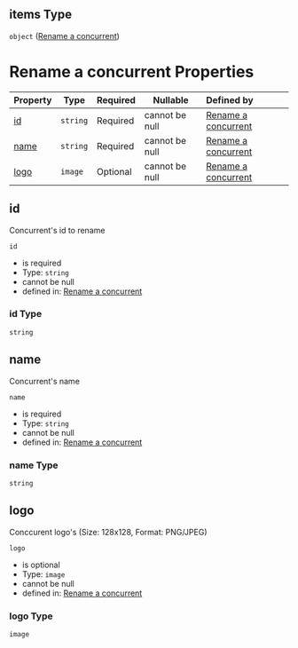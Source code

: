 ## items Type

`object` ([Rename a concurrent](generic-properties-root-addrename-competitors-properties-rename-competitor-rename-a-concurrent.md))

# Rename a concurrent Properties

| Property      | Type     | Required | Nullable       | Defined by                                                                                            |
| :------------ | -------- | -------- | -------------- | :---------------------------------------------------------------------------------------------------- |
| [id](#id)     | `string` | Required | cannot be null | [Rename a concurrent](rename-concurrent-properties-id.md "rename-concurrent.json#/properties/id")     |
| [name](#name) | `string` | Required | cannot be null | [Rename a concurrent](rename-concurrent-properties-name.md "rename-concurrent.json#/properties/name") |
| [logo](#logo) | `image`  | Optional | cannot be null | [Rename a concurrent](rename-concurrent-properties-logo.md "rename-concurrent.json#/properties/logo") |

## id

Concurrent's id to rename


`id`

-   is required
-   Type: `string`
-   cannot be null
-   defined in: [Rename a concurrent](rename-concurrent-properties-id.md "rename-concurrent.json#/properties/id")

### id Type

`string`

## name

Concurrent's name


`name`

-   is required
-   Type: `string`
-   cannot be null
-   defined in: [Rename a concurrent](rename-concurrent-properties-name.md "rename-concurrent.json#/properties/name")

### name Type

`string`

## logo

Conccurent logo's (Size: 128x128, Format: PNG/JPEG)


`logo`

-   is optional
-   Type: `image`
-   cannot be null
-   defined in: [Rename a concurrent](rename-concurrent-properties-logo.md "rename-concurrent.json#/properties/logo")

### logo Type

`image`
